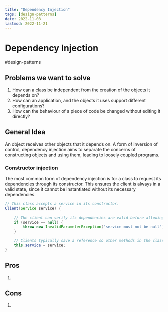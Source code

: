 ```yaml
---
title: "Dependency Injection"
tags: [design-patterns]
date: 2022-11-08
lastmod: 2022-11-21
---
```

# Dependency Injection
#design-patterns 

## Problems we want to solve
1. How can a class be independent from the creation of the objects it depends on?
2. How can an application, and the objects it uses support different configurations?
3. How can the behaviour of a piece of code be changed without editing it directly?
## General Idea
An object receives other objects that it depends on. A form of inversion of control, dependency injection aims to separate the concerns of constructing objects and using them, leading to loosely coupled programs. 

### Constructor injection
The most common form of dependency injection is for a class to request its dependencies through its constructor. This ensures the client is always in a valid state, since it cannot be instantiated without its necessary dependencies.

```java
// This class accepts a service in its constructor.
Client(Service service) {
    
    // The client can verify its dependencies are valid before allowing construction.
    if (service == null) {
        throw new InvalidParameterException("service must not be null");
    }

    // Clients typically save a reference so other methods in the class can access it.
    this.service = service;
}
```
## Pros
1. 
## Cons
1. 
